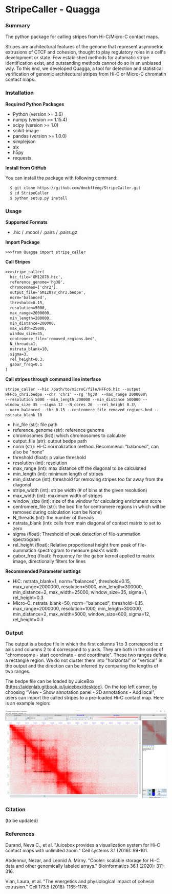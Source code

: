 # StripeCaller - Quagga

### Summary
The python package for calling stripes from Hi-C/Micro-C contact maps.

Stripes are architectural features of the genome that represent asymmetric extrusions of CTCF and cohesion, thought to play regulatory roles in a cell's development or state.
Few established methods for automatic stripe identification exist, and outstanding methods cannot do so in an unbiased way.
To this end, we developed Quagga, a tool for detection and statistical verification of genomic architectural stripes from Hi-C or Micro-C chromatin contact maps.


### Installation
  **Required Python Packages**
  - Python (version >= 3.6)
  - numpy (version >= 1.15.4)
  - scipy (version >= 1.0)
  - scikit-image
  - pandas (version >= 1.0.0)
  - simplejson
  - six
  - h5py
  - requests

  **Install from GitHub**

  You can install the package with following command:

  ```console
    $ git clone https://github.com/dmcbffeng/StripeCaller.git
    $ cd StripeCaller
    $ python setup.py install
  ```


### Usage
  **Supported Formats**
  - .hic / .mcool / .pairs / .pairs.gz

  **Import Package**
  ```console
  >>>from Quagga import stripe_caller
  ```

  **Call Stripes**

  ```console
  >>>stripe_caller(
    hic_file='GM12878.hic',
    reference_genome='hg38',
    chromosomes=['chr2'],
    output_file='GM12878_chr2.bedpe',
    norm='balanced',
    threshold=0.15,
    resolution=5000,
    max_range=2000000,
    min_length=200000,
    min_distance=200000,
    max_width=25000,
    window_size=35,
    centromere_file='removed_regions.bed',
    N_threads=1,
    nstrata_blank=10,
    sigma=3,
    rel_height=0.3,
    gabor_freq=0.1
  )
  ```
   **Call stripes through command line interface**
   ```console
   stripe_caller --hic /path/to/microC/file/HFFc6.hic --output HFFc6_chr1.bedpe --chr 'chr1' --rg 'hg38' --max_range 2000000\
   --resolution 5000 --min_length 200000 --min_distance 500000 --window_size 35 --sigma 12 --N_cores 26  --rel_height 0.3\
   --norm balanced --thr 0.15 --centromere_file removed_regions.bed --nstrata_blank 10
   
   ```
  
  
  - hic_file (str): file path
  - reference_genome (str): reference genome
  - chromosomes (list): which chromosomes to calculate
  - output_file (str): output bedpe path
  - norm (str): Hi-C normalization method. Recommend: "balanced", can also be "none"
  - threshold (float): p value threshold
  - resolution (int): resolution
  - max_range (int): max distance off the diagonal to be calculated
  - min_length (int): minimum length of stripes
  - min_distance (int): threshold for removing stripes too far away from the diagonal
  - stripe_width (int): stripe width (# of bins at the given resolution)
  - max_width (int): maximum width of stripes
  - window_size (int): size of the window for calculating enrichment score
  - centromere_file (str): the bed file for centromere regions in which will be removed during calculation (can be None)
  - N_threads (int): the number of threads
  - nstrata_blank (int): cells from main diagonal of contact matrix to set to zero
  - sigma (float): Threshold of peak detection of file-summation spectrogram
  - rel_height (float): Relative proportional height from peak of file-summation spectrogram to measure peak's width
  - gabor_freq (float): Frequency for the gabor kernel applied to matrix image, directionally filters for lines  

  **Recommended Parameter settings**
  - HiC: nstrata_blank=1, norm="balanced", threshold=0.15, max_range=2000000, resolution=5000, min_length=300000, min_distance=2, max_width=25000, window_size=35, sigma=1, rel_height=0.3
  - Micro-C: nstrata_blank=50, norm="balanced", threshold=0.15, max_range=2000000, resolution=1000, min_length=300000, min_distance=2, max_width=5000, window_size=600, sigma=12, rel_height=0.3


### Output

The output is a bedpe file in which the first columns 1 to 3 correspond to x axis and columns 2 to 4 correspond to y axis.
They are both in the order of "chromosome - start coordinate - end coordinate".
These two ranges define a rectangle region.
We do not cluster them into "horizontal" or "vertical" in the output and the direction can be inferred by comparing the lengths of two ranges.

The bedpe file can be loaded by JuiceBox (https://aidenlab.gitbook.io/juicebox/desktop).
On the top left corner, by choosing "View - Show annotation panel - 2D annotations - Add local",
users can import the called stripes to a pre-loaded Hi-C contact map.
Here is an example region:

![GitHub Logo](/example/JuiceBox_example_region.png)


### Citation
(to be updated)

### References

Durand, Neva C., et al. "Juicebox provides a visualization system for Hi-C contact maps with unlimited zoom." Cell systems 3.1 (2016): 99-101.

Abdennur, Nezar, and Leonid A. Mirny. "Cooler: scalable storage for Hi-C data and other genomically labeled arrays." Bioinformatics 36.1 (2020): 311-316.

Vian, Laura, et al. "The energetics and physiological impact of cohesin extrusion." Cell 173.5 (2018): 1165-1178.

